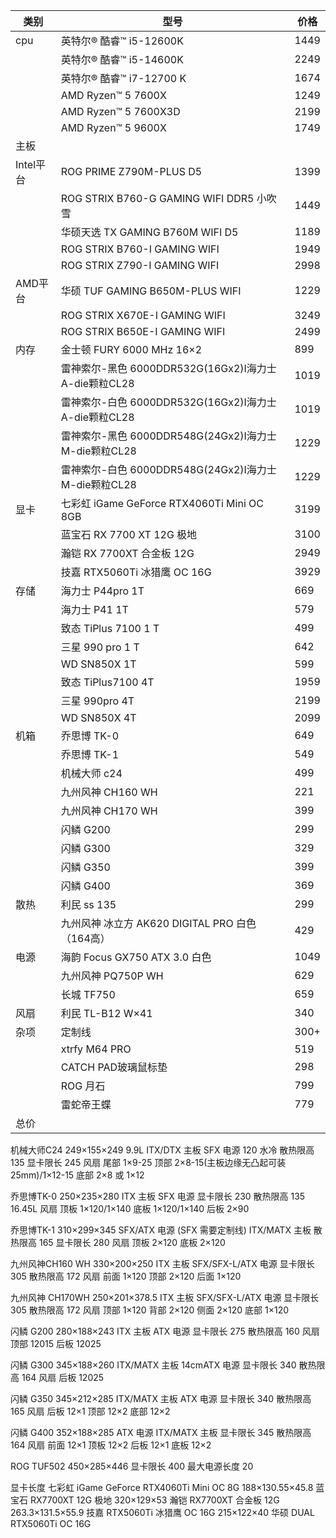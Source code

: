 | 类别      | 型号                                       | 价格   |
| ------- | ---------------------------------------- | ---- |
| cpu     | 英特尔® 酷睿™ i5-12600K                       | 1449 |
|         | 英特尔® 酷睿™ i5-14600K                       | 2249 |
|         | 英特尔® 酷睿™ i7-12700 K                      | 1674 |
|         | AMD Ryzen™ 5 7600X                       | 1249 |
|         | AMD Ryzen™ 5 7600X3D                     | 2199 |
|         | AMD Ryzen™ 5 9600X                       | 1749 |
| 主板      |                                          |      |
| Intel平台 | ROG PRIME Z790M-PLUS D5                  | 1399 |
|         | ROG STRIX B760-G GAMING WIFI DDR5 小吹雪    | 1449 |
|         | 华硕天选 TX GAMING B760M WIFI D5             | 1189 |
|         | ROG STRIX B760-I GAMING WIFI             | 1949 |
|         | ROG STRIX Z790-I GAMING WIFI             | 2998 |
| AMD平台   | 华硕 TUF GAMING B650M-PLUS WIFI            | 1229 |
|         | ROG STRIX X670E-I GAMING WIFI            | 3249 |
|         | ROG STRIX B650E-I GAMING WIFI            | 2499 |
| 内存     | 金士顿 FURY 6000 MHz 16×2                   | 899  |
|         | 雷神索尔-黑色 6000DDR532G(16Gx2)I海力士A-die颗粒CL28 | 1019 |
|         | 雷神索尔-白色 6000DDR532G(16Gx2)I海力士A-die颗粒CL28 | 1019 |
|         | 雷神索尔-黑色 6000DDR548G(24Gx2)I海力士M-die颗粒CL28 | 1229 |
|         | 雷神索尔-白色 6000DDR548G(24Gx2)I海力士M-die颗粒CL28 | 1229 |
| 显卡      | 七彩虹 iGame GeForce RTX4060Ti Mini OC 8GB | 3199 |
|         | 蓝宝石 RX 7700 XT 12G 极地                    | 3100 |
|         | 瀚铠 RX 7700XT 合金板 12G                     | 2949 |
|         | 技嘉 RTX5060Ti 冰猎鹰 OC 16G                  | 3929 |
| 存储      | 海力士 P44pro 1T                            | 669  |
|         | 海力士 P41 1T                               | 579  |
|         | 致态 TiPlus 7100 1 T                       | 499  |
|         | 三星 990 pro 1 T                           | 642  |
|         | WD SN850X 1T                             | 599  |
|         | 致态 TiPlus7100 4T                         | 1959 |
|         | 三星 990pro 4T                             | 2199 |
|         | WD SN850X 4T                             | 2099 |
|  机箱    | 乔思博 TK-0                                 | 649  |
|         | 乔思博 TK-1                                 | 549  |
|         | 机械大师 c24                                 | 499  |
|         | 九州风神 CH160 WH                            | 221  |
|         | 九州风神 CH170 WH                            | 399  |
|         | 闪鳞 G200                                  | 299  |
|         | 闪鳞 G300                                  | 329  |
|         | 闪鳞 G350                                  | 399  |
|         | 闪鳞 G400                                  | 369  |
| 散热      | 利民 ss 135                                | 299  |
|         | 九州风神 冰立方 AK620 DIGITAL PRO 白色（164高）      | 429  |
| 电源      | 海韵 Focus GX750 ATX 3.0 白色                | 1049 |
|         | 九州风神 PQ750P WH                           | 629  |
|         | 长城 TF750                                 | 659  |
| 风扇      | 利民 TL-B12 W×41                           | 340  |
| 杂项      | 定制线                                      | 300+ |
|         | xtrfy M64 PRO                            | 519  |
|         | CATCH PAD玻璃鼠标垫                            | 298  |
|         | ROG 月石                                   | 799  |
|         | 雷蛇帝王蝶                                    | 779  |
| 总价      |                                          |      |






机械大师C24
	249×155×249
	9.9L
	ITX/DTX 主板
	SFX 电源
	120 水冷
	散热限高 135
	显卡限长 245
	风扇
		尾部 1×9-25
		顶部 2×8-15(主板边缘无凸起可装 25mm)/1×12-15
		底部 2×8 或 1×12

乔思博TK-0
	250×235×280
	ITX 主板
	SFX 电源
	显卡限长 230
	散热限高 135
	16.45L
	风扇
		顶板 1×120/1×140
		底板 1×120/1×140
		后板 2×90
		
乔思博TK-1
	310×299×345
	SFX/ATX 电源 (SFX 需要定制线)
	ITX/MATX 主板
	散热限高 165
	显卡限长 280
	风扇
		顶板 2×120
		底板 2×120

九州风神CH160 WH
	330×200×250
	ITX 主板
	SFX/SFX-L/ATX 电源
	显卡限长 305
	散热限高 172
	风扇
		前面 1×120
		顶部 2×120
		后面 1×120
	

九州风神 CH170WH
	250×201×378.5
	ITX 主板
	SFX/SFX-L/ATX 电源
	显卡限长 305
	散热限高 172
	风扇
		顶部 1×120
		背部 2×120
		侧面 2×120
		底部 1×120

闪鳞 G200
	280×188×243
	ITX 主板
	ATX 电源
	显卡限长 275
	散热限高 160
	风扇
		顶部 12015
		后板 12025

闪鳞 G300
	345×188×260
	ITX/MATX 主板
	14cmATX 电源
	显卡限长 340
	散热限高 164
	风扇
		后板 12025

闪鳞 G350
	345×212×285
 	ITX/MATX 主板
  	ATX 电源
   	显卡限长 340
    	散热限高 165
     	风扇
      		后板 12×1
		顶部 12×2
  		底部 12×2

闪鳞 G400
	352×188×285
	ATX 电源
	ITX/MATX 主板
	显卡限长 345
	散热限高 164
	风扇
		前面 12×1
		顶板 12×2
		后板 12×1
		底板 12×2

ROG TUF502
	450×285×446
	显卡限长 400
	最大电源长度 20

显卡长度
	七彩虹 iGame GeForce RTX4060Ti Mini OC 8G
		188×130.55×45.8
	蓝宝石 RX7700XT 12G 极地
		320×129×53
	瀚铠 RX7700XT 合金板 12G
		263.3×131.5×55.9
	技嘉 RTX5060Ti 冰猎鹰 OC 16G
 		215×122×40
	华硕 DUAL RTX5060Ti OC 16G
 		
 		

